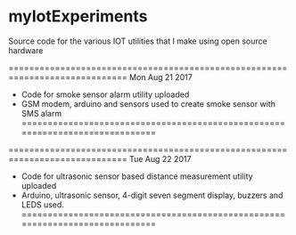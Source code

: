 # myIotExperiments
Source code for the various IOT utilities that I make using open source hardware

=============================================================================
Mon Aug 21 2017
  * Code for smoke sensor alarm utility uploaded
  * GSM modem, arduino and sensors used to create smoke sensor with SMS alarm  
=============================================================================

=============================================================================
Tue Aug 22 2017
  * Code for ultrasonic sensor based distance measurement utility uploaded 
  * Arduino, ultrasonic sensor, 4-digit seven segment display, buzzers and LEDS
    used.
=============================================================================
